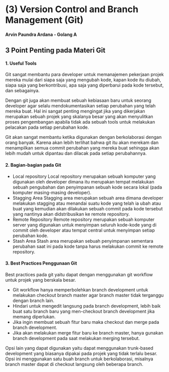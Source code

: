 # (3) Version Control and Branch Management (Git)

#### Arvin Paundra Ardana - Golang A

## 3 Point Penting pada Materi Git

#### 1. Useful Tools

Git sangat membantu para developer untuk memanajemen pekerjaan projek mereka mulai dari siapa saja yang mengubah kode, kapan kode itu diubah, siapa saja yang berkontribusi, apa saja yang diperbarui pada kode tersebut, dan sebagainya.

Dengan git juga akan membuat sebuah kebiasaan baru untuk seorang developer agar selalu mendokumentasikan setiap perubahan yang telah mereka buat. Hal ini sangat penting mengingat jika yang dikerjakan merupakan sebuah projek yang skalanya besar yang akan menyulitkan proses pengembangan apabila tidak ada sebuah tools untuk melakukan pelacakan pada setiap perubahan kode.

Git akan sangat membantu ketika digunakan dengan berkolaborasi dengan orang banyak. Karena akan lebih terlihat bahwa git itu akan merekam dan menampilkan semua commit perubahan yang mereka buat sehingga akan lebih mudah untuk dipantau dan dilacak pada setiap perubahannya.

#### 2. Bagian-bagian pada Git

- Local repository
  Local repository merupakan sebuah komputer yang digunakan oleh developer dimana itu merupakan tempat melakukan sebuah pengubahan dan penyimpanan sebuah kode secara lokal (pada komputer masing-masing developer).
- Stagging Area
  Stagging area merupakan sebuah area dimana developer melakukan stagging atau menandai suatu kode yang telah ia ubah atau buat yang kemudian akan dilakukan sebuah commit pada kode tersebut yang nantinya akan didstribusikan ke remote repository.
- Remote Repository
  Remote repository merupakan sebuah komputer server yang digunakan untuk menyimpan seluruh kode-kode yang di commit oleh developer atau tempat central untuk menyimpan setiap perubahan kode.
- Stash Area
  Stash area merupakan sebuah penyimpanan sementara perubahan saat ini pada kode tanpa harus melakukan commit ke remote repository.

#### 3. Best Practices Penggunaan Git

Best practices pada git yaitu dapat dengan menggunakan git workflow untuk projek yang berskala besar.

- Git workflow hanya memperbolehkan branch development untuk melakukan checkout branch master agar branch master tidak terganggu dengan branch lain.
- Hindari untuk mengedit langsung pada branch development, lebih baik buat satu branch baru yang men-checkout branch development jika memang diperlukan.
- Jika ingin membuat sebuah fitur baru maka checkout dan merge pada branch development.
- Jika akan melakukan merge fitur baru ke branch master, hanya gunakan branch development pada saat melakukan merging tersebut.

Opsi lain yang dapat digunakan yaitu dapat menggunakan trunk-based development yang biasanya dipakai pada projek yang tidak terlalu besar. Opsi ini menggunakan satu buah branch untuk berkolaborasi, misalnya branch master dapat di checkout langsung oleh beberapa branch.

